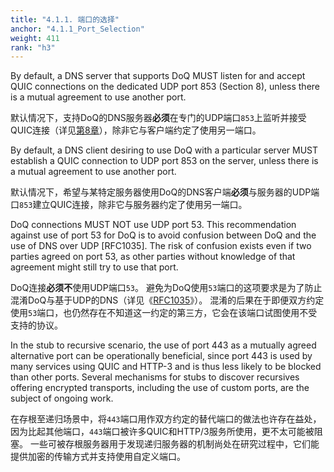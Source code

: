 ```yaml
---
title: "4.1.1. 端口的选择"
anchor: "4.1.1_Port_Selection"
weight: 411
rank: "h3"
---
```


By default, a DNS server that supports DoQ MUST listen for and accept QUIC connections on the dedicated UDP port 853 (Section 8), unless there is a mutual agreement to use another port.

默认情况下，支持DoQ的DNS服务器**必须**在专门的UDP端口`853`上监听并接受QUIC连接（详见[第8章]()），除非它与客户端约定了使用另一端口。

By default, a DNS client desiring to use DoQ with a particular server MUST establish a QUIC connection to UDP port 853 on the server, unless there is a mutual agreement to use another port.

默认情况下，希望与某特定服务器使用DoQ的DNS客户端**必须**与服务器的UDP端口`853`建立QUIC连接，除非它与服务器约定了使用另一端口。

DoQ connections MUST NOT use UDP port 53. This recommendation against use of port 53 for DoQ is to avoid confusion between DoQ and the use of DNS over UDP [RFC1035]. The risk of confusion exists even if two parties agreed on port 53, as other parties without knowledge of that agreement might still try to use that port.

DoQ连接**必须不**使用UDP端口`53`。
避免为DoQ使用`53`端口的这项要求是为了防止混淆DoQ与基于UDP的DNS（详见《[RFC1035]()》）。
混淆的后果在于即便双方约定使用`53`端口，也仍然存在不知道这一约定的第三方，它会在该端口试图使用不受支持的协议。

In the stub to recursive scenario, the use of port 443 as a mutually agreed alternative port can be operationally beneficial, since port 443 is used by many services using QUIC and HTTP-3 and is thus less likely to be blocked than other ports. Several mechanisms for stubs to discover recursives offering encrypted transports, including the use of custom ports, are the subject of ongoing work.

在存根至递归场景中，将`443`端口用作双方约定的替代端口的做法也许存在益处，因为比起其他端口，`443`端口被许多QUIC和HTTP/3服务所使用，更不太可能被阻塞。
一些可被存根服务器用于发现递归服务器的机制尚处在研究过程中，它们能提供加密的传输方式并支持使用自定义端口。
